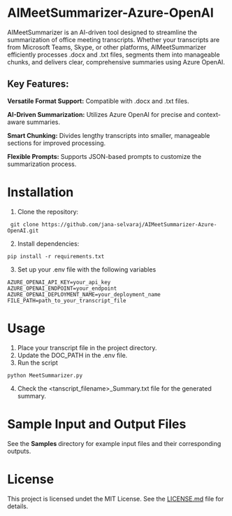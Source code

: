 # AIMeetSummarizer-Azure-OpenAI

AIMeetSummarizer is an AI-driven tool designed to streamline the summarization of office meeting transcripts. Whether your transcripts are from Microsoft Teams, Skype, or other platforms, AIMeetSummarizer efficiently processes .docx and .txt files, segments them into manageable chunks, and delivers clear, comprehensive summaries using Azure OpenAI.

## Key Features:

**Versatile Format Support:** Compatible with .docx and .txt files.<br>

**AI-Driven Summarization:** Utilizes Azure OpenAI for precise and context-aware summaries. <br>

**Smart Chunking:** Divides lengthy transcripts into smaller, manageable sections for improved processing. <br>

**Flexible Prompts:** Supports JSON-based prompts to customize the summarization process. <br>

# Installation

1. Clone the repository:
```
 git clone https://github.com/jana-selvaraj/AIMeetSummarizer-Azure-OpenAI.git
```

2. Install dependencies:
```   
pip install -r requirements.txt
```
3. Set up your .env file with the following variables
```
AZURE_OPENAI_API_KEY=your_api_key
AZURE_OPENAI_ENDPOINT=your_endpoint
AZURE_OPENAI_DEPLOYMENT_NAME=your_deployment_name
FILE_PATH=path_to_your_transcript_file
```
# Usage
1. Place your transcript file in the project directory.
2. Update the DOC_PATH in the .env file.
3. Run the script
```
python MeetSummarizer.py
```
4. Check the <tanscript_filename>_Summary.txt file for the generated summary.
# Sample Input and Output Files

See the <b> Samples </b> directory for example input files and their corresponding outputs.

# License

This project is licensed undet the MIT License. See the <a href="https://github.com/jana-selvaraj/AIMeetSummarizer-Azure-OpenAI/blob/main/LICENSE">LICENSE.md</a> file for details.













